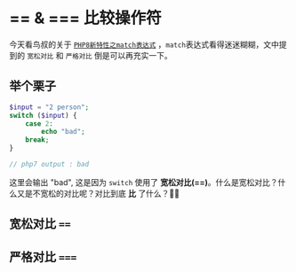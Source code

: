# == & === 比较操作符

今天看鸟叔的关于 [`PHP8新特性之match表达式`](https://www.laruence.com/2020/07/13/6033.html) ，`match`表达式看得迷迷糊糊，文中提到的 `宽松对比` 和 `严格对比` 倒是可以再充实一下。

## 举个栗子

```php
$input = "2 person";
switch ($input) {
    case 2:
        echo "bad";
    break;
}

// php7 output : bad
```

这里会输出 "bad", 这是因为 `switch` 使用了 **宽松对比(==)**。什么是宽松对比？什么又是不宽松的对比呢？对比到底 **比** 了什么？🤔️🤔️

## 宽松对比 `==`

## 严格对比 `===`
